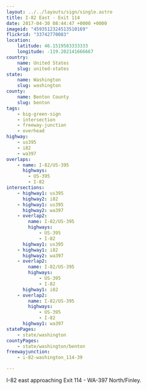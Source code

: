 ```yaml
---
layout: ../../layouts/sign/single.astro
title: I-82 East - Exit 114
date: 2017-04-30 08:44:47 +0000 +0000
imageid: "4593512324513510169"
flickrid: "33742770083"
location:
    latitude: 46.1519583333333
    longitude: -119.202141666667
country:
    name: United States
    slug: united-states
state:
    name: Washington
    slug: washington
county:
    name: Benton County
    slug: benton
tags:
    - big-green-sign
    - intersection
    - freeway-junction
    - overhead
highway:
    - us395
    - i82
    - wa397
overlaps:
    - name: I-82/US-395
      highways:
        - US-395
        - I-82
intersections:
    - highway1: us395
      highway2: i82
    - highway1: us395
      highway2: wa397
    - overlap2:
        name: I-82/US-395
        highways:
            - US-395
            - I-82
      highway1: us395
    - highway1: i82
      highway2: wa397
    - overlap2:
        name: I-82/US-395
        highways:
            - US-395
            - I-82
      highway1: i82
    - overlap2:
        name: I-82/US-395
        highways:
            - US-395
            - I-82
      highway1: wa397
statePages:
    - state/washington
countyPages:
    - state/washington/benton
freewayjunction:
    - i-82-washington_114-39

---
```

I-82 east approaching Exit 114 - WA-397 North/Finley.